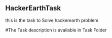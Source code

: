 ## HackerEarthTask
this is the task to Solve hackerearth problem 

#The Task description is available in Task Folder 

